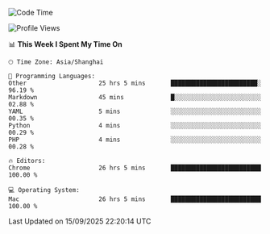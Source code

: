 <!--START_SECTION:waka-->
![Code Time](http://img.shields.io/badge/Code%20Time-4%2C462%20hrs%2059%20mins-blue)

![Profile Views](http://img.shields.io/badge/Profile%20Views-1-blue)

📊 **This Week I Spent My Time On** 

```text
🕑︎ Time Zone: Asia/Shanghai

💬 Programming Languages: 
Other                    25 hrs 5 mins       ████████████████████████░   96.19 % 
Markdown                 45 mins             █░░░░░░░░░░░░░░░░░░░░░░░░   02.88 % 
YAML                     5 mins              ░░░░░░░░░░░░░░░░░░░░░░░░░   00.35 % 
Python                   4 mins              ░░░░░░░░░░░░░░░░░░░░░░░░░   00.29 % 
PHP                      4 mins              ░░░░░░░░░░░░░░░░░░░░░░░░░   00.28 % 

🔥 Editors: 
Chrome                   26 hrs 5 mins       █████████████████████████   100.00 % 

💻 Operating System: 
Mac                      26 hrs 5 mins       █████████████████████████   100.00 % 
```


 Last Updated on 15/09/2025 22:20:14 UTC
<!--END_SECTION:waka-->